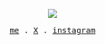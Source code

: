 <p align="center">
  <img src='https://streak-stats.demolab.com?user=um1ng&theme=transparent&hide_border=true' />
</p>

<p align="center">
  <samp>
    <a href="https://t.me/um1ng">me</a> .
    <a href="https://twitter.com/um1ng_x">X</a> .
    <a href="https://www.instagram.com/um1ng.x">instagram</a>
  </samp>
</p>


